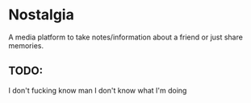 # Nostalgia

A media platform to take notes/information about a friend or just share memories.

## TODO:
I don't fucking know man I don't know what I'm doing
